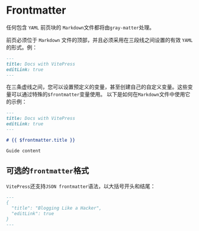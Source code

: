 # Frontmatter

任何包含 `YAML` 前页块的 `Markdown`文件都将由`gray-matter`处理。

前页必须位于 `Markdown` 文件的顶部，并且必须采用在三段线之间设置的有效 `YAML` 的形式。例：

```md
---
title: Docs with VitePress
editLink: true
---
```

在三条虚线之间，您可以设置预定义的变量，甚至创建自己的自定义变量。这些变量可以通过特殊的`$frontmatter`变量使用。
以下是如何在`Markdown`文件中使用它的示例：
```md
---
title: Docs with VitePress
editLink: true
---

# {{ $frontmatter.title }}

Guide content
```

## 可选的`frontmatter`格式

`VitePress`还支持`JSON frontmatter`语法，以大括号开头和结尾：
```md
---
{
  "title": "Blogging Like a Hacker",
  "editLink": true
}
---
```

